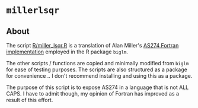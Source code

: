 # `millerlsqr`

## About

The script [R/miller_lsqr.R](https://github.com/blakeboswell/millerlsqr/blob/master/R/miller_lsqr.R) is a translation of Alan Miller's [AS274 Fortran implementation](https://github.com/cran/biglm/blob/master/src/boundedQRf.f) employed in the R package `biglm`.

The other scripts / functions are copied and minimally modified from `biglm` for ease of testing purposes.  The scripts are also structured as a package for convenience .. I don't recommend installing and using this as a package.

The purpose of this script is to expose AS274 in a language that is not ALL CAPS.  I have to admit though, my opinion of Fortran has improved as a result of this effort.
